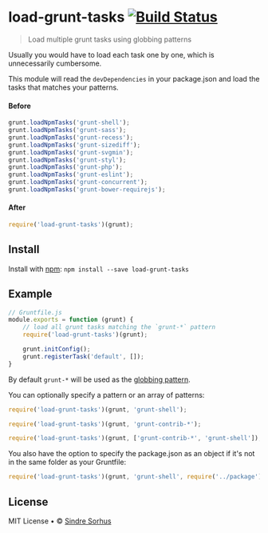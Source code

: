 # load-grunt-tasks [![Build Status](https://secure.travis-ci.org/sindresorhus/load-grunt-tasks.png?branch=master)](http://travis-ci.org/sindresorhus/load-grunt-tasks)

> Load multiple grunt tasks using globbing patterns

Usually you would have to load each task one by one, which is unnecessarily cumbersome.

This module will read the `devDependencies` in your package.json and load the tasks that matches your patterns.


#### Before

```js
grunt.loadNpmTasks('grunt-shell');
grunt.loadNpmTasks('grunt-sass');
grunt.loadNpmTasks('grunt-recess');
grunt.loadNpmTasks('grunt-sizediff');
grunt.loadNpmTasks('grunt-svgmin');
grunt.loadNpmTasks('grunt-styl');
grunt.loadNpmTasks('grunt-php');
grunt.loadNpmTasks('grunt-eslint');
grunt.loadNpmTasks('grunt-concurrent');
grunt.loadNpmTasks('grunt-bower-requirejs');
```

#### After

```js
require('load-grunt-tasks')(grunt);
```


## Install

Install with [npm](https://npmjs.org/package/load-grunt-tasks): `npm install --save load-grunt-tasks`


## Example

```js
// Gruntfile.js
module.exports = function (grunt) {
	// load all grunt tasks matching the `grunt-*` pattern
	require('load-grunt-tasks')(grunt);

	grunt.initConfig();
	grunt.registerTask('default', []);
}
```

By default `grunt-*` will be used as the [globbing pattern](https://github.com/isaacs/minimatch).

You can optionally specify a pattern or an array of patterns:

```js
require('load-grunt-tasks')(grunt, 'grunt-shell');
```

```js
require('load-grunt-tasks')(grunt, 'grunt-contrib-*');
```

```js
require('load-grunt-tasks')(grunt, ['grunt-contrib-*', 'grunt-shell']);
```

You also have the option to specify the package.json as an object if it's not in the same folder as your Gruntfile:

```js
require('load-grunt-tasks')(grunt, 'grunt-shell', require('../package'));
```


## License

MIT License • © [Sindre Sorhus](http://sindresorhus.com)
